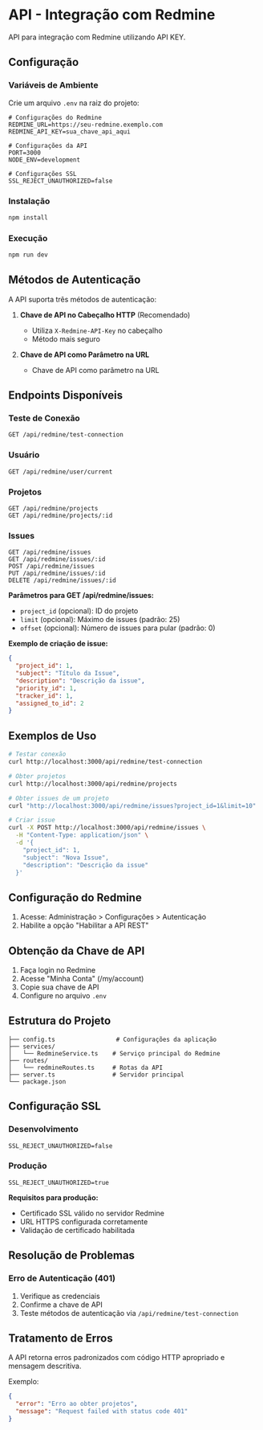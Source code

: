 # API - Integração com Redmine

API para integração com Redmine utilizando API KEY.

## Configuração

### Variáveis de Ambiente

Crie um arquivo `.env` na raiz do projeto:

```env
# Configurações do Redmine
REDMINE_URL=https://seu-redmine.exemplo.com
REDMINE_API_KEY=sua_chave_api_aqui

# Configurações da API
PORT=3000
NODE_ENV=development

# Configurações SSL
SSL_REJECT_UNAUTHORIZED=false
```

### Instalação

```bash
npm install
```

### Execução

```bash
npm run dev
```

## Métodos de Autenticação

A API suporta três métodos de autenticação:

1. **Chave de API no Cabeçalho HTTP** (Recomendado)
   - Utiliza `X-Redmine-API-Key` no cabeçalho
   - Método mais seguro

2. **Chave de API como Parâmetro na URL**
   - Chave de API como parâmetro na URL



## Endpoints Disponíveis

### Teste de Conexão
```http
GET /api/redmine/test-connection
```

### Usuário
```http
GET /api/redmine/user/current
```

### Projetos
```http
GET /api/redmine/projects
GET /api/redmine/projects/:id
```

### Issues
```http
GET /api/redmine/issues
GET /api/redmine/issues/:id
POST /api/redmine/issues
PUT /api/redmine/issues/:id
DELETE /api/redmine/issues/:id
```

**Parâmetros para GET /api/redmine/issues:**
- `project_id` (opcional): ID do projeto
- `limit` (opcional): Máximo de issues (padrão: 25)
- `offset` (opcional): Número de issues para pular (padrão: 0)

**Exemplo de criação de issue:**
```json
{
  "project_id": 1,
  "subject": "Título da Issue",
  "description": "Descrição da issue",
  "priority_id": 1,
  "tracker_id": 1,
  "assigned_to_id": 2
}
```

## Exemplos de Uso

```bash
# Testar conexão
curl http://localhost:3000/api/redmine/test-connection

# Obter projetos
curl http://localhost:3000/api/redmine/projects

# Obter issues de um projeto
curl "http://localhost:3000/api/redmine/issues?project_id=1&limit=10"

# Criar issue
curl -X POST http://localhost:3000/api/redmine/issues \
  -H "Content-Type: application/json" \
  -d '{
    "project_id": 1,
    "subject": "Nova Issue",
    "description": "Descrição da issue"
  }'
```

## Configuração do Redmine

1. Acesse: Administração > Configurações > Autenticação
2. Habilite a opção "Habilitar a API REST"

## Obtenção da Chave de API

1. Faça login no Redmine
2. Acesse "Minha Conta" (/my/account)
3. Copie sua chave de API
4. Configure no arquivo `.env`

## Estrutura do Projeto

```
├── config.ts                 # Configurações da aplicação
├── services/
│   └── RedmineService.ts    # Serviço principal do Redmine
├── routes/
│   └── redmineRoutes.ts     # Rotas da API
├── server.ts                # Servidor principal
└── package.json
```

## Configuração SSL

### Desenvolvimento
```env
SSL_REJECT_UNAUTHORIZED=false
```

### Produção
```env
SSL_REJECT_UNAUTHORIZED=true
```

**Requisitos para produção:**
- Certificado SSL válido no servidor Redmine
- URL HTTPS configurada corretamente
- Validação de certificado habilitada

## Resolução de Problemas

### Erro de Autenticação (401)
1. Verifique as credenciais
2. Confirme a chave de API
3. Teste métodos de autenticação via `/api/redmine/test-connection`

## Tratamento de Erros

A API retorna erros padronizados com código HTTP apropriado e mensagem descritiva.

Exemplo:
```json
{
  "error": "Erro ao obter projetos",
  "message": "Request failed with status code 401"
}
```
